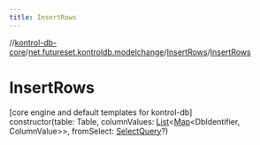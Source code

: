 ```yaml
---
title: InsertRows
---
```

//[kontrol-db-core](../../../index.html)/[net.futureset.kontroldb.modelchange](../index.html)/[InsertRows](index.html)/[InsertRows](-insert-rows.html)



# InsertRows



[core engine and default templates for kontrol-db]\
constructor(table: Table, columnValues: [List](https://kotlinlang.org/api/latest/jvm/stdlib/kotlin.collections/-list/index.html)&lt;[Map](https://kotlinlang.org/api/latest/jvm/stdlib/kotlin.collections/-map/index.html)&lt;DbIdentifier, ColumnValue&gt;&gt;, fromSelect: [SelectQuery](../-select-query/index.html)?)




